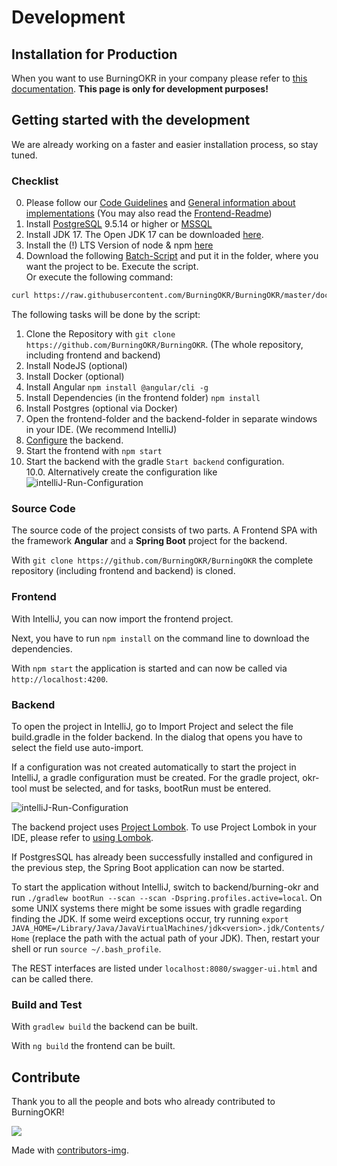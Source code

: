 # Development

## Installation for Production

When you want to use BurningOKR in your company please refer to [this documentation](../README.md). **This page is only for development purposes!**

## Getting started with the development

We are already working on a faster and easier installation process, so stay tuned.

### Checklist

0. Please follow our [Code Guidelines](../CODE_GUIDELINES.md) and [General information about implementations](developer_readme.md) (You may also read the [Frontend-Readme](../frontend/README.md))
1. Install [PostgreSQL](postgres_install.md) 9.5.14 or higher or [MSSQL](mssql_install.md)
2. Install JDK 17. The Open JDK 17 can be downloaded [here](https://www.oracle.com/java/technologies/javase/jdk17-archive-downloads.html).
3. Install the (!) LTS Version of node & npm [here](https://nodejs.org/en/download/)
4. Download the following [Batch-Script](/scripts/SetupBurningOKR_windows.bat) and put it in the folder, where you want the project to be. Execute the script.  
Or execute the following command:  

```bash
curl https://raw.githubusercontent.com/BurningOKR/BurningOKR/master/docs/scripts/SetupBurningOKR_windows.bat > temp.bat && temp.bat && DEL temp.bat
```

The following tasks will be done by the script:

   1. Clone the Repository with `git clone https://github.com/BurningOKR/BurningOKR`. (The whole repository, including frontend and backend)
   2. Install NodeJS (optional)
   3. Install Docker (optional)
   4. Install Angular `npm install @angular/cli -g`
   5. Install Dependencies (in the frontend folder) `npm install`
   6. Install Postgres (optional via Docker)
   7. Open the frontend-folder and the backend-folder in separate windows in your IDE. (We recommend IntelliJ)
   8. [Configure](configure.md) the backend.
   9. Start the frontend with `npm start`
   10. Start the backend with the gradle `Start backend` configuration.  
   10.0. Alternatively create the configuration like \
   ![intelliJ-Run-Configuration](/images/boot-run-config.png)

### Source Code

The source code of the project consists of two parts. A Frontend SPA with the framework **Angular** and a **Spring Boot** project for the backend.

With `git clone https://github.com/BurningOKR/BurningOKR` the complete repository (including frontend and backend) is cloned.

### Frontend

With IntelliJ, you can now import the frontend project.

Next, you have to run `npm install` on the command line to download the dependencies.

With `npm start` the application is started and can now be called via `http://localhost:4200`.

### Backend

To open the project in IntelliJ, go to Import Project and select the file build.gradle in the folder backend. In the dialog that opens you have to select the field use auto-import.

If a configuration was not created automatically to start the project in IntelliJ, a gradle configuration must be created. For the gradle project, okr-tool must be selected, and for tasks, bootRun must be entered.  

![intelliJ-Run-Configuration](/images/boot-run-config.png)  

The backend project uses [Project Lombok](https://projectlombok.org). To use Project Lombok in your IDE, please refer to [using Lombok](https://projectlombok.org/setup/overview).

If PostgresSQL has already been successfully installed and configured in the previous step, the Spring Boot application can now be started.

To start the application without IntelliJ, switch to backend/burning-okr and run `./gradlew bootRun --scan --scan -Dspring.profiles.active=local`. On some UNIX systems there might be some issues with gradle regarding finding the JDK.
If some weird exceptions occur, try running `export JAVA_HOME=/Library/Java/JavaVirtualMachines/jdk<version>.jdk/Contents/Home` (replace the path with the actual path of your JDK). Then, restart your shell or run `source ~/.bash_profile`.

The REST interfaces are listed under `localhost:8080/swagger-ui.html` and can be called there.

### Build and Test

With `gradlew build` the backend can be built.

With `ng build` the frontend can be built.

## Contribute

Thank you to all the people and bots who already contributed to BurningOKR!

<!-- generate new contributor list.. https://contributors-img.firebaseapp.com/ -->
<a href="https://github.com/BurningOKR/BurningOKR/graphs/contributors">
  <img src="https://contrib.rocks/image?repo=BurningOKR/BurningOKR" />
</a>

Made with [contributors-img](https://contrib.rocks).
